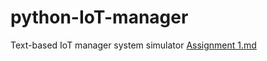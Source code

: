 # python-IoT-manager
Text-based IoT manager system simulator
[Assignment 1.md](https://github.com/ZoltanHajdu/python-IoT-manager/files/11272146/Assignment.1.md)
